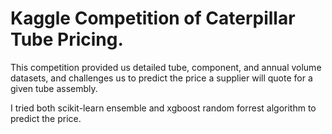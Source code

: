 # Kaggle Competition of Caterpillar Tube Pricing.

This competition provided us detailed tube, component, and annual volume datasets, and challenges us to predict the price a supplier will quote for a given tube assembly. 

I tried both scikit-learn ensemble and xgboost random forrest algorithm to predict the price.
